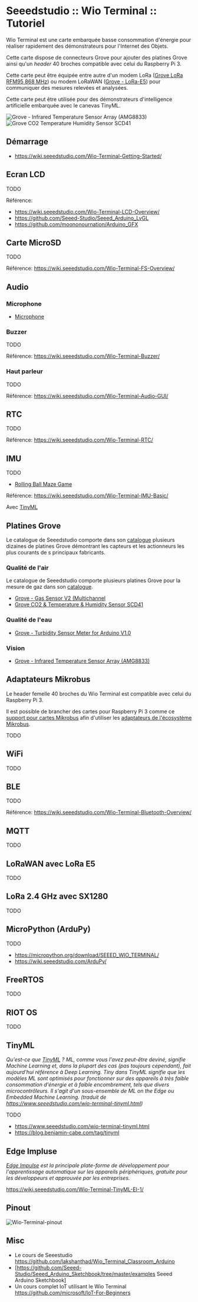 # Seeedstudio :: Wio Terminal :: Tutoriel 

Wio Terminal est une carte embarquée basse consommation d'énergie pour réaliser rapidement des démonstrateurs pour l'Internet des Objets.

Cette carte dispose de connecteurs Grove pour ajouter des platines Grove ainsi qu'un _header_ 40 broches compatible avec celui du Raspberry Pi 3.

Cette carte peut être équipée entre autre d'un modem LoRa ([Grove LoRa RFM95 868 MHz](https://wiki.seeedstudio.com/Grove_LoRa_Radio/)) ou modem LoRaWAN ([Grove - LoRa-E5](https://www.seeedstudio.com/Grove-LoRa-E5-STM32WLE5JC-p-4867.html)) pour communiquer des mesures relevées et analysées.

Cette carte peut être utilisée pour des démonstrateurs d'intelligence artificielle embarquée avec le canevas TinyML.

![Grove - Infrared Temperature Sensor Array (AMG8833)](./examples/GroveInfraredTemperatureSensorArrayAMG8833/GroveInfraredTemperatureSensorArrayAMG8833.jpg) ![Grove CO2 Temperature Humidity Sensor SCD41](./examples/GroveCO2TemperatureHumiditySensorSCD41/GroveCO2TemperatureHumiditySensorSCD41.jpg)

## Démarrage

* https://wiki.seeedstudio.com/Wio-Terminal-Getting-Started/

## Ecran LCD

TODO

Référence:
* https://wiki.seeedstudio.com/Wio-Terminal-LCD-Overview/
* https://github.com/Seeed-Studio/Seeed_Arduino_LvGL
* https://github.com/moononournation/Arduino_GFX

## Carte MicroSD

TODO

Référence: https://wiki.seeedstudio.com/Wio-Terminal-FS-Overview/

## Audio

### Microphone

* [Microphone](examples/Microphone)

### Buzzer

TODO

Référence: https://wiki.seeedstudio.com/Wio-Terminal-Buzzer/

### Haut parleur

TODO

Référence: https://wiki.seeedstudio.com/Wio-Terminal-Audio-GUI/


## RTC

TODO

Référence:  https://wiki.seeedstudio.com/Wio-Terminal-RTC/

## IMU

TODO

* [Rolling Ball Maze Game](./examples/RollingBallMaze)

Référence: https://wiki.seeedstudio.com/Wio-Terminal-IMU-Basic/

Avec [TinyML](https://makergram.com/blog/play-chromes-dino-game-physically/?fbclid=IwAR3h19XxXITb4jh6Ot1pvc7yDXJ5g8gvNAOPA7DYTs8rpQ1DaiHmd_WsGFo)

## Platines Grove

Le catalogue de Seeedstudio comporte dans son [catalogue](https://wiki.seeedstudio.com/Grove/) plusieurs dizaines de platines Grove démontrant les capteurs et les actionneurs les plus courants de s principaux fabricants.

### Qualité de l'air

Le catalogue de Seeedstudio comporte plusieurs platines Grove pour la mesure de gaz dans son [catalogue](https://wiki.seeedstudio.com/Sensor_gas/).

* [Grove - Gas Sensor V2 (Multichannel](./examples/GroveMultiChannelGasSensor_Wio)
* [Grove CO2 & Temperature & Humidity Sensor SCD41](./examples/GroveCO2TemperatureHumiditySensorSCD41)


### Qualité de l'eau

* [Grove - Turbidity Sensor Meter for Arduino V1.0](./examples/GroveTurbiditySensorMeter)

### Vision

* [Grove - Infrared Temperature Sensor Array (AMG8833)](./examples/GroveInfraredTemperatureSensorArrayAMG8833)


## Adaptateurs Mikrobus

Le header femelle 40 broches du Wio Terminal est compatible avec celui du Raspberry Pi 3.

Il est possible de brancher des cartes pour Raspberry Pi 3 comme ce [support pour cartes Mikrobus](https://www.mikroe.com/pi-3-click-shield) afin d'utiliser les [adaptateurs de l'écosystème Mikrobus](https://www.mikroe.com/).

TODO

## WiFi

TODO

## BLE

TODO

Référence: https://wiki.seeedstudio.com/Wio-Terminal-Bluetooth-Overview/

## MQTT

TODO

## LoRaWAN avec LoRa E5

TODO

## LoRa 2.4 GHz avec SX1280

TODO

## MicroPython (ArduPy)

TODO

* https://micropython.org/download/SEEED_WIO_TERMINAL/
* https://wiki.seeedstudio.com/ArduPy/

## FreeRTOS

TODO

## RIOT OS

TODO

## TinyML

_Qu'est-ce que [TinyML](https://www.tinyml.org/) ? ML, comme vous l'avez peut-être deviné, signifie Machine Learning et, dans la plupart des cas (pas toujours cependant), fait aujourd'hui référence à Deep Learning. Tiny dans TinyML signifie que les modèles ML sont optimisés pour fonctionner sur des appareils à très faible consommation d'énergie et à faible encombrement, tels que divers microcontrôleurs. Il s'agit d'un sous-ensemble de ML on the Edge ou Embedded Machine Learning. (traduit de https://www.seeedstudio.com/wio-terminal-tinyml.html)_

TODO

* https://www.seeedstudio.com/wio-terminal-tinyml.html
* https://blog.benjamin-cabe.com/tag/tinyml

## Edge Impluse

_[Edge Impulse](https://www.edgeimpulse.com/) est la principale plate-forme de développement pour l'apprentissage automatique sur les appareils périphériques, gratuite pour les développeurs et approuvée par les entreprises._

https://wiki.seeedstudio.com/Wio-Terminal-TinyML-EI-1/

## Pinout

![Wio-Terminal-pinout](./images/Wio-Terminal-pinout-hires.png)

## Misc
* Le cours de Seeestudio https://github.com/lakshanthad/Wio_Terminal_Classroom_Arduino
* [https://github.com/Seeed-Studio/Seeed_Arduino_Sketchbook/tree/master/examples Seeed Arduino Sketchbook]
* Un cours complet IoT utilisant le Wio Terminal https://github.com/microsoft/IoT-For-Beginners
